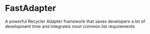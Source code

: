 # FastAdapter
A powerful Recycler Adapter framework that saves developers a lot of development time and integrates most common list requirements
